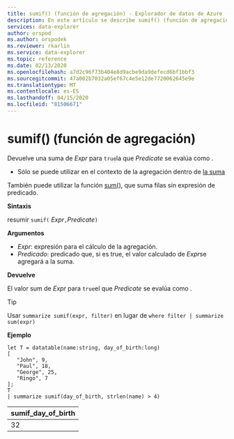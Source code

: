 ```yaml
---
title: sumif() (función de agregación) - Explorador de datos de Azure ( Azure Data Explorer) Microsoft Docs
description: En este artículo se describe sumif() (función de agregación) en Azure Data Explorer.
services: data-explorer
author: orspod
ms.author: orspodek
ms.reviewer: rkarlin
ms.service: data-explorer
ms.topic: reference
ms.date: 02/13/2020
ms.openlocfilehash: a7d2c96f73b404e8d9acbe9da9defecd6bf1bbf3
ms.sourcegitcommit: 47a002b7032a05ef67c4e5e12de7720062645e9e
ms.translationtype: MT
ms.contentlocale: es-ES
ms.lasthandoff: 04/15/2020
ms.locfileid: "81506671"
---
```

# <a name="sumif-aggregation-function"></a>sumif() (función de agregación)

Devuelve una suma de *Expr* para `true`la que *Predicate* se evalúa como .

* Sólo se puede utilizar en el contexto de la agregación dentro de [la suma](summarizeoperator.md)

También puede utilizar la función [sum(),](sum-aggfunction.md) que suma filas sin expresión de predicado.

**Sintaxis**

resumir `sumif(` *Expr*`,`*Predicate*`)`

**Argumentos**

* *Expr*: expresión para el cálculo de la agregación. 
* *Predicado*: predicado que, si es true, el valor calculado de *Expr*se agregará a la suma. 

**Devuelve**

El valor sum de *Expr* para `true`el que *Predicate* se evalúa como .

> [!TIP]
> Usar `summarize sumif(expr, filter)` en lugar de `where filter | summarize sum(expr)`

**Ejemplo**

```kusto
let T = datatable(name:string, day_of_birth:long)
[
   "John", 9,
   "Paul", 18,
   "George", 25,
   "Ringo", 7
];
T
| summarize sumif(day_of_birth, strlen(name) > 4)
```

|sumif_day_of_birth|
|----|
|32|